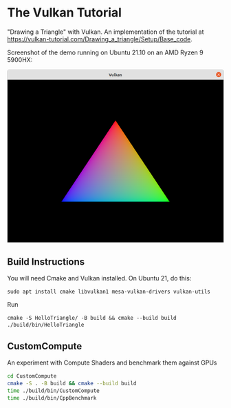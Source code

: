 # The Vulkan Tutorial

"Drawing a Triangle" with Vulkan. An implementation of the tutorial at https://vulkan-tutorial.com/Drawing_a_triangle/Setup/Base_code.

Screenshot of the demo running on Ubuntu 21.10 on an AMD Ryzen 9 5900HX:

![Triangle in Vulkan](https://github.com/adilbaig/vulkan-tut/blob/79dbc48204369d011acdda6c46d1b1b246681e43/Screenshot%20from%202022-03-23%2008-50-52.png)

## Build Instructions

You will need Cmake and Vulkan installed. On Ubuntu 21, do this:

```
sudo apt install cmake libvulkan1 mesa-vulkan-drivers vulkan-utils
```

Run

```
cmake -S HelloTriangle/ -B build && cmake --build build
./build/bin/HelloTriangle 
```

## CustomCompute

An experiment with Compute Shaders and benchmark them against GPUs

```bash
cd CustomCompute
cmake -S . -B build && cmake --build build
time ./build/bin/CustomCompute
time ./build/bin/CppBenchmark
```
